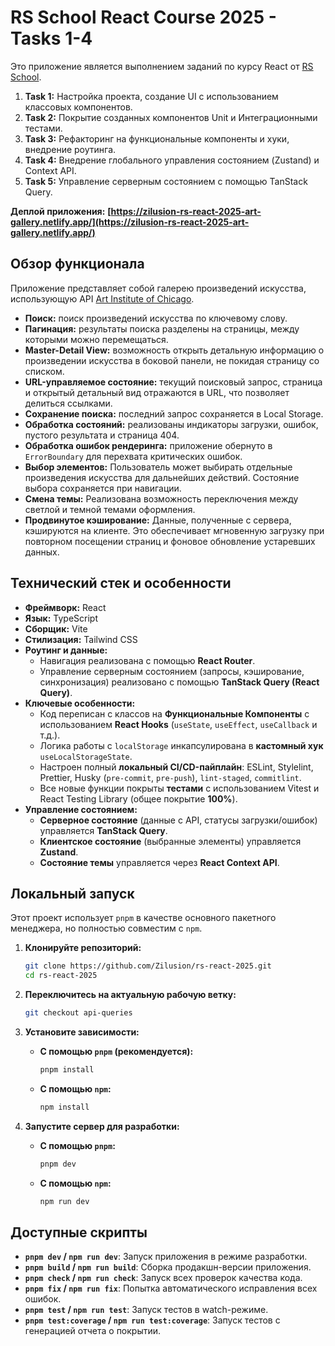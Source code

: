 # RS School React Course 2025 - Tasks 1-4

Это приложение является выполнением заданий по курсу React от [RS School](https://rs.school/).

1.  **Task 1:** Настройка проекта, создание UI с использованием классовых компонентов.
2.  **Task 2:** Покрытие созданных компонентов Unit и Интеграционными тестами.
3.  **Task 3:** Рефакторинг на функциональные компоненты и хуки, внедрение роутинга.
4.  **Task 4:** Внедрение глобального управления состоянием (Zustand) и Context API.
5.  **Task 5:** Управление серверным состоянием с помощью TanStack Query.

**Деплой приложения:** **[https://zilusion-rs-react-2025-art-gallery.netlify.app/](https://zilusion-rs-react-2025-art-gallery.netlify.app/)**

## Обзор функционала

Приложение представляет собой галерею произведений искусства, использующую API [Art Institute of Chicago](https://api.artic.edu/api/v1/artworks).

- **Поиск:** поиск произведений искусства по ключевому слову.
- **Пагинация:** результаты поиска разделены на страницы, между которыми можно перемещаться.
- **Master-Detail View:** возможность открыть детальную информацию о произведении искусства в боковой панели, не покидая страницу со списком.
- **URL-управляемое состояние:** текущий поисковый запрос, страница и открытый детальный вид отражаются в URL, что позволяет делиться ссылками.
- **Сохранение поиска:** последний запрос сохраняется в Local Storage.
- **Обработка состояний:** реализованы индикаторы загрузки, ошибок, пустого результата и страница 404.
- **Обработка ошибок рендеринга:** приложение обернуто в `ErrorBoundary` для перехвата критических ошибок.
- **Выбор элементов:** Пользователь может выбирать отдельные произведения искусства для дальнейших действий. Состояние выбора сохраняется при навигации.
- **Смена темы:** Реализована возможность переключения между светлой и темной темами оформления.
- **Продвинутое кэширование:** Данные, полученные с сервера, кэшируются на клиенте. Это обеспечивает мгновенную загрузку при повторном посещении страниц и фоновое обновление устаревших данных.

## Технический стек и особенности

- **Фреймворк:** React
- **Язык:** TypeScript
- **Сборщик:** Vite
- **Стилизация:** Tailwind CSS
- **Роутинг и данные:**
  - Навигация реализована с помощью **React Router**.
  - Управление серверным состоянием (запросы, кэширование, синхронизация) реализовано с помощью **TanStack Query (React Query)**.
- **Ключевые особенности:**
  - Код переписан с классов на **Функциональные Компоненты** с использованием **React Hooks** (`useState`, `useEffect`, `useCallback` и т.д.).
  - Логика работы с `localStorage` инкапсулирована в **кастомный хук** `useLocalStorageState`.
  - Настроен полный **локальный CI/CD-пайплайн**: ESLint, Stylelint, Prettier, Husky (`pre-commit`, `pre-push`), `lint-staged`, `commitlint`.
  - Все новые функции покрыты **тестами** с использованием Vitest и React Testing Library (общее покрытие **100%**).
- **Управление состоянием:**
  - **Серверное состояние** (данные с API, статусы загрузки/ошибок) управляется **TanStack Query**.
  - **Клиентское состояние** (выбранные элементы) управляется **Zustand**.
  - **Состояние темы** управляется через **React Context API**.

## Локальный запуск

Этот проект использует `pnpm` в качестве основного пакетного менеджера, но полностью совместим с `npm`.

1.  **Клонируйте репозиторий:**

    ```bash
    git clone https://github.com/Zilusion/rs-react-2025.git
    cd rs-react-2025
    ```

2.  **Переключитесь на актуальную рабочую ветку:**

    ```bash
    git checkout api-queries
    ```

3.  **Установите зависимости:**
    - **С помощью `pnpm` (рекомендуется):**
      ```bash
      pnpm install
      ```
    - **С помощью `npm`:**
      ```bash
      npm install
      ```

4.  **Запустите сервер для разработки:**
    - **С помощью `pnpm`:**
      ```bash
      pnpm dev
      ```
    - **С помощью `npm`:**
      ```bash
      npm run dev
      ```

## Доступные скрипты

- **`pnpm dev` / `npm run dev`**: Запуск приложения в режиме разработки.
- **`pnpm build` / `npm run build`**: Сборка продакшн-версии приложения.
- **`pnpm check` / `npm run check`**: Запуск всех проверок качества кода.
- **`pnpm fix` / `npm run fix`**: Попытка автоматического исправления всех ошибок.
- **`pnpm test` / `npm run test`**: Запуск тестов в watch-режиме.
- **`pnpm test:coverage` / `npm run test:coverage`**: Запуск тестов с генерацией отчета о покрытии.

